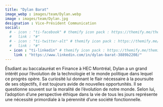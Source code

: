 ```yaml
---
title: "Dylan Barat"
image_webp : images/team/Dylan.webp
image : images/team/Dylan.jpg
designation : Vice-Président Communication
social:
  # - icon : "ti-facebook" # themify icon pack : https://themify.me/themify-icons
  #   link : "#"
  # - icon : "ti-twitter-alt" # themify icon pack : https://themify.me/themify-icons
  #   link : "#"
  - icon : "ti-linkedin" # themify icon pack : https://themify.me/themify-icons
    link : "https://www.linkedin.com/in/dylan-barat-3889b2208/"
---
```


Étudiant au baccalauréat en Finance à HEC Montréal, Dylan a un grand intérêt pour l’évolution de la technologie et le monde politique dans lequel ce progrès opère. Sa curiosité lui donnant le flair nécessaire à la poursuite de ses objectifs, il est toujours avide de nouvelles opportunités. Il se questionne souvent sur la moralité de l’évolution de notre monde. Selon lui, l’adoption d’une perspective éthique dans la vie de tous les jours représente une nécessité primordiale à la pérennité d’une société fonctionnelle.
